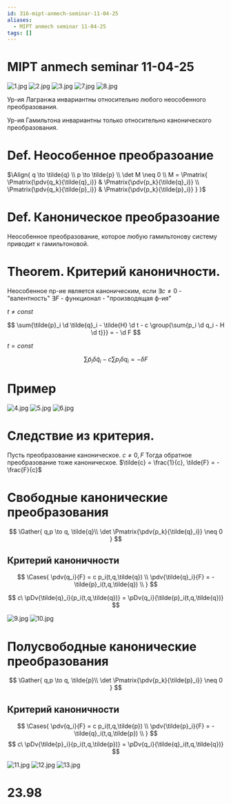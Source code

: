 ```yaml
---
id: 316-mipt-anmech-seminar-11-04-25
aliases:
  - MIPT anmech seminar 11-04-25
tags: []
---
```


# MIPT anmech seminar 11-04-25

![1.jpg](assets/imgs/11-04-25_18-05-28_992_IMG_20250411_171637.jpg)
![2.jpg](assets/imgs/11-04-25_18-05-28_236_IMG_20250411_171904.jpg)
![3.jpg](assets/imgs/11-04-25_18-05-28_364_IMG_20250411_172046.jpg)
![7.jpg](assets/imgs/11-04-25_18-05-28_290_IMG_20250411_173524.jpg)
![8.jpg](assets/imgs/11-04-25_18-05-28_067_IMG_20250411_174032.jpg)

Ур-ия Лагранжа инвариантны относительно любого неособенного преобразования.

Ур-ия Гамильтона инвариантны только относительно канонического преобразования.

# Def. Неособенное преобразоание

$\Align{
q \to \tilde{q} \\
p \to \tilde{p} \\
\det M \neq 0 \\
M = \Pmatrix{
\Pmatrix{\pdv{q_k}{\tilde{q}_i}} & \Pmatrix{\pdv{p_k}{\tilde{q}_i}} \\
\Pmatrix{\pdv{q_k}{\tilde{p}_i}} & \Pmatrix{\pdv{p_k}{\tilde{p}_i}}
}
}$

# Def. Каноническое преобразоание

Неособенное преобразование, которое любую гамильтонову систему приводит к гамильтоновой.

# Theorem. Критерий каноничности.

Неособенное пр-ие является каноническим, если
$\exists c \neq 0$ - "валентность"
$\exists F$ - функционал - "производящая ф-ия"

$t \neq const$

$$
\sum{\tilde{p}_i \d \tilde{q}_i - \tilde{H} \d t - c \group{\sum{p_i \d q_i - H \d t}}} = - \d F
$$

$t = const$

$$
\sum{\tilde{p}_i \delta \tilde{q}_i - c \sum{p_i \delta q_i}} = - \delta F
$$

# Пример

![4.jpg](assets/imgs/11-04-25_18-05-28_238_IMG_20250411_172529.jpg)
![5.jpg](assets/imgs/11-04-25_18-05-28_119_IMG_20250411_172854.jpg)
![6.jpg](assets/imgs/11-04-25_18-05-28_442_IMG_20250411_173213.jpg)

# Следствие из критерия.

Пусть преобразование каноническое.
$c \neq 0, F$
Тогда обратное преобразование тоже каноническое.
$\tilde{c} = \frac{1}{c}, \tilde{F} = -\frac{F}{c}$

# Свободные канонические преобразования

$$
\Gather{
q,p \to q, \tilde{q}\\
\det \Pmatrix{\pdv{p_k}{\tilde{q}_i}} \neq 0
}
$$

## Критерий каноничности

$$
\Cases{
\pdv{q_i}{F} = c p_i(t,q,\tilde{q}) \\
\pdv{\tilde{q}_i}{F} = -\tilde{p}_i(t,q,\tilde{q}) \\
}
$$

$$
c\ \pDv{\tilde{q}_i}{p_i(t,q,\tilde{q})} = \pDv{q_i}{\tilde{p}_i(t,q,\tilde{q})}
$$

![9.jpg](assets/imgs/11-04-25_18-05-28_367_IMG_20250411_174217.jpg)
![10.jpg](assets/imgs/11-04-25_18-05-28_661_IMG_20250411_174348.jpg)

# Полусвободные канонические преобразования

$$
\Gather{
q,p \to q, \tilde{p}\\
\det \Pmatrix{\pdv{p_k}{\tilde{p}_i}} \neq 0
}
$$

## Критерий каноничности

$$
\Cases{
\pdv{q_i}{F} = c p_i(t,q,\tilde{p}) \\
\pdv{\tilde{p}_i}{F} = -\tilde{q}_i(t,q,\tilde{p}) \\
}
$$
$$
c\ \pDv{\tilde{p}_i}{p_i(t,q,\tilde{p})} = \pDv{q_i}{\tilde{q}_i(t,q,\tilde{q})}
$$

![11.jpg](assets/imgs/11-04-25_18-05-28_847_IMG_20250411_175318.jpg)
![12.jpg](assets/imgs/11-04-25_18-05-28_495_IMG_20250411_175547.jpg)
![13.jpg](assets/imgs/11-04-25_18-05-28_932_IMG_20250411_175907.jpg)

# 23.98
